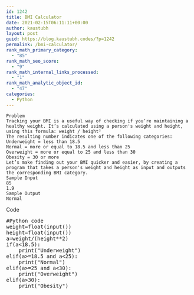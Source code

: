 ```yaml
---
id: 1242
title: BMI Calculator
date: 2021-02-15T06:11:11+00:00
author: kaustubh
layout: post
guid: https://blog.kaustubh.codes/?p=1242
permalink: /bmi-calculator/
rank_math_primary_category:
  - "85"
rank_math_seo_score:
  - "9"
rank_math_internal_links_processed:
  - "1"
rank_math_analytic_object_id:
  - "47"
categories:
  - Python
---
```

 

<pre class="wp-block-code"><code>Problem
Tracking your BMI is a useful way of checking if you’re maintaining a healthy weight. It’s calculated using a person's weight and height, using this formula: weight / height²
The resulting number indicates one of the following categories:
Underweight = less than 18.5
Normal = more or equal to 18.5 and less than 25
Overweight = more or equal to 25 and less than 30
Obesity = 30 or more
Let’s make finding out your BMI quicker and easier, by creating a program that takes a person's weight and height as input and outputs the corresponding BMI category.
Sample Input
85
1.9
Sample Output
Normal
</code></pre>

Code

<pre class="EnlighterJSRAW" data-enlighter-language="generic" data-enlighter-theme="" data-enlighter-highlight="" data-enlighter-linenumbers="" data-enlighter-lineoffset="" data-enlighter-title="" data-enlighter-group="">#Python code
weight=float(input())
height=float(input())
a=weight/(height**2)
if(a&lt;18.5):
    print("Underweight")
elif(a>=18.5 and a&lt;25):
    print("Normal")
elif(a>=25 and a&lt;30):
    print("Overweight")
elif(a>30):
    print("Obesity")</pre>